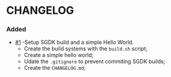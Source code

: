 # CHANGELOG

### Added
- [#1](https://github.com/Gabriel-Grechuk/smjxxd/issues/1) -Setup SGDK build and a simple Hello World.
    - Create the build systems with the `build.sh` script;
    - Create a simple hello world;
    - Udate the `.gitignore` to prevent commiting SGDK builds;
    - Create the `CHANGELOG.md`;
